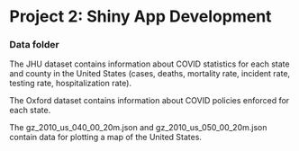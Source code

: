# Project 2: Shiny App Development

### Data folder

The JHU dataset contains information about COVID statistics for each state and county in the United States (cases, deaths, mortality rate, incident rate, testing rate, hospitalization rate).

The Oxford dataset contains information about COVID policies enforced for each state.

The gz_2010_us_040_00_20m.json and gz_2010_us_050_00_20m.json contain data for plotting a map of the United States.
